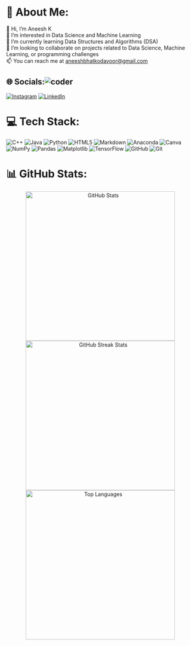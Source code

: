 # 💫 About Me:
👋 Hi, I’m Aneesh K<br>👀 I’m interested in Data Science and Machine Learning<br>🌱 I’m currently learning Data Structures and Algorithms (DSA)<br>💞️ I’m looking to collaborate on projects related to Data Science, Machine Learning, or programming challenges<br>📫 You can reach me at aneeshbhatkodavoor@gmail.com


## 🌐 Socials:![coder](https://github.com/user-attachments/assets/151304e8-7ee8-486a-8f85-65242817f9c8)


[![Instagram](https://img.shields.io/badge/Instagram-%23E4405F.svg?logo=Instagram&logoColor=white)](https://instagram.com/https://www.instagram.com/k_aneesh_bhat_164/) [![LinkedIn](https://img.shields.io/badge/LinkedIn-%230077B5.svg?logo=linkedin&logoColor=white)](https://linkedin.com/in/https://www.linkedin.com/in/aneesh-bhat-127a08256) 

# 💻 Tech Stack:
![C++](https://img.shields.io/badge/c++-%2300599C.svg?style=flat-square&logo=c%2B%2B&logoColor=white) ![Java](https://img.shields.io/badge/java-%23ED8B00.svg?style=flat-square&logo=openjdk&logoColor=white) ![Python](https://img.shields.io/badge/python-3670A0?style=flat-square&logo=python&logoColor=ffdd54) ![HTML5](https://img.shields.io/badge/html5-%23E34F26.svg?style=flat-square&logo=html5&logoColor=white) ![Markdown](https://img.shields.io/badge/markdown-%23000000.svg?style=flat-square&logo=markdown&logoColor=white) ![Anaconda](https://img.shields.io/badge/Anaconda-%2344A833.svg?style=flat-square&logo=anaconda&logoColor=white) ![Canva](https://img.shields.io/badge/Canva-%2300C4CC.svg?style=flat-square&logo=Canva&logoColor=white) ![NumPy](https://img.shields.io/badge/numpy-%23013243.svg?style=flat-square&logo=numpy&logoColor=white) ![Pandas](https://img.shields.io/badge/pandas-%23150458.svg?style=flat-square&logo=pandas&logoColor=white) ![Matplotlib](https://img.shields.io/badge/Matplotlib-%23ffffff.svg?style=flat-square&logo=Matplotlib&logoColor=black) ![TensorFlow](https://img.shields.io/badge/TensorFlow-%23FF6F00.svg?style=flat-square&logo=TensorFlow&logoColor=white) ![GitHub](https://img.shields.io/badge/github-%23121011.svg?style=flat-square&logo=github&logoColor=white) ![Git](https://img.shields.io/badge/git-%23F05033.svg?style=flat-square&logo=git&logoColor=white)
# 📊 GitHub Stats:

<div align="center">

  <img src="https://github-readme-stats.vercel.app/api?username=AneeshK20&theme=aura&hide_border=true&include_all_commits=false&count_private=false" alt="GitHub Stats" width="400" />

  <img src="https://github-readme-streak-stats.herokuapp.com/?user=AneeshK20&theme=aura&hide_border=true" alt="GitHub Streak Stats" width="400" />

  <img src="https://github-readme-stats.vercel.app/api/top-langs/?username=AneeshK20&theme=aura&hide_border=true&include_all_commits=false&count_private=false&layout=compact" alt="Top Languages" width="400" />

</div>
